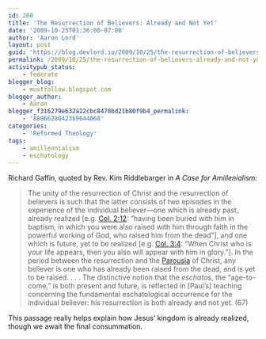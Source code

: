 ```yaml
---
id: 200
title: 'The Resurrection of Believers: Already and Not Yet'
date: '2009-10-25T01:36:00-07:00'
author: 'Aaron Lord'
layout: post
guid: 'https://blog.devlord.io/2009/10/25/the-resurrection-of-believers-already-and-not-yet/'
permalink: /2009/10/25/the-resurrection-of-believers-already-and-not-yet/
activitypub_status:
    - federate
blogger_blog:
    - mustfollow.blogspot.com
blogger_author:
    - Aaron
blogger_f316279e632a22cbc8478bd21b80f9b4_permalink:
    - '8806628042369644068'
categories:
    - 'Reformed Theology'
tags:
    - amillennialism
    - eschatology
---
```


Richard Gaffin, quoted by Rev. Kim Riddlebarger in <span style="font-style:italic;">A Case for Amillenialism:</span>
<blockquote>The unity of the resurrection of Christ and the resurrection of believers is such that the latter consists of two episodes in the experience of the individual believer—one which is already past, already realized [e.g. <a href="http://www.gnpcb.org/esv/search/?q=Colossians+2">Col. 2:12</a>: “having been buried with him in baptism, in which you were also raised with him through faith in the powerful working of God, who raised him from the dead”], and one which is future, yet to be realized [e.g. <a href="http://www.gnpcb.org/esv/search/?q=Colossians+3">Col. 3:4</a>: “When Christ who is your life appears, then you also will appear with him in glory.”]. In the period between the resurrection and the <a href="http://books.google.com/books?id=LJ1c9We_ay8C&amp;lpg=PA992&amp;ots=fLYX6KtSZm&amp;dq=bible%20dictionary%20parousia&amp;pg=PA992#v=onepage&amp;q=&amp;f=false">Parousia</a> of Christ, any believer is one who has already been raised from the dead, and is yet to be raised. . . . The distinctive notion that the <span style="font-style:italic;">eschatos</span>, the “age-to-come,” is both present and future, is reflected in [Paul’s] teaching concerning the fundamental eschatological occurrence for the individual believer: his resurrection is both already and not yet. (67)</blockquote>
This passage really helps explain how Jesus’ kingdom is already realized, though we await the final consummation.
